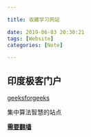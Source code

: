 ```yaml
---

title: 收藏学习网站

date: 2019-06-03 20:30:21
tags: [Website]
categories: [Note]

---
```



## 印度极客门户

[geeksforgeeks](https://www.geeksforgeeks.org/)

集中算法智慧的站点

**[需要翻墙](https://qrsforever.github.io/2019/05/30/Tools/How/googleapis.com/)**
